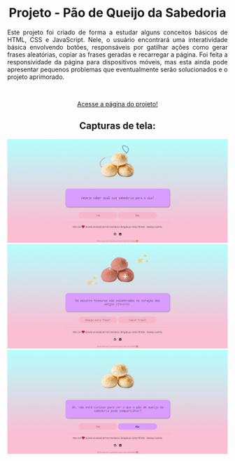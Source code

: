 <h1 align="center">Projeto - Pão de Queijo da Sabedoria</h1>
<p align="justify">
Este projeto foi criado de forma a estudar alguns conceitos básicos de HTML, CSS e JavaScript. Nele, o usuário encontrará uma interatividade básica envolvendo botões, responsáveis por gatilhar ações como gerar frases aleatórias, copiar as frases geradas e recarregar a página. Foi feita a responsividade da página para dispositivos móveis, mas esta ainda pode apresentar pequenos problemas que eventualmente serão solucionados e o projeto aprimorado. 
</P>
<br>
<p align="center"><a href="https://projeto-pdqsabedoria.vercel.app/" target="_blank">Acesse a página do projeto!</a></p>

<h2 align="center">Capturas de tela:</h2>
<div align="center">
<img src="./assets/desktop1.png" alt="Tela inicial da página."></a>
<img src="./assets/desktop2.png" alt="Tela quando o usuário clica no botão sim, gerando uma frase aleatória, alterando a imagem inicial e criando dois novos botões para recarregar a página e copiar o texto gerado."></a>
<img src="./assets/desktop3.png" alt="Tela quando o usuário clica no botão não, gerando uma frase aleatória."></a>
</div> 